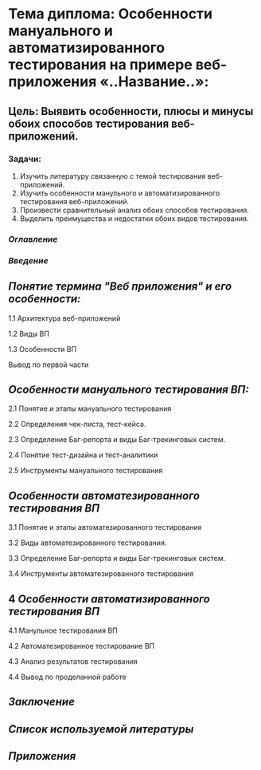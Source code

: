 # **Тема диплома: Особенности мануального  и автоматизированного  тестирования на примере веб-приложения «..Название..»**:  
## **Цель**: Выявить особенности, плюсы и минусы обоих способов тестирования веб-приложений.   


### **Задачи**:   
1. Изучить литературу связанную с темой тестирования веб-приложений.  
2. Изучить особенности манульного  и автоматизированного  тестирования веб-приложений.  
3. Произвести сравнительный анализ обоих способов тестирования.
4. Выделить преимущества и недостатки обоих видов тестирования.

### **_Оглавление_**
### **_Введение_**

## **_Понятие термина "Веб приложения" и его особенности:_**

1.1 Архитектура веб-приложений

1.2 Виды ВП

1.3 Особенности ВП

Вывод по первой части 

## **_Особенности мануального тестирования ВП:_**

2.1 Понятие и этапы мануального тестирования

2.2 Определения чек-листа, тест-кейса.

2.3 Определение Баг-репорта и виды Баг-трекинговых систем.

2.4 Понятие тест-дизайна и тест-аналитики

2.5 Инструменты мануального тестирования
  
## **_Особенности автоматезированного тестирования ВП_**

3.1 Понятие и этапы автоматезированного тестирования

3.2 Виды автоматезированного тестирования.

3.3 Определение Баг-репорта и виды Баг-трекинговых 
систем.

3.4 Инструменты автоматезированного тестирования

## 4 **_Особенности автоматизированного тестирования ВП_**

4.1 Манульное тестирования ВП

4.2 Автоматезированное тестирование ВП

4.3 Анализ результатов тестирования

4.4 Вывод по проделанной работе 

## _Заключение_ ##

## _Список используемой литературы_ 

## _Приложения_